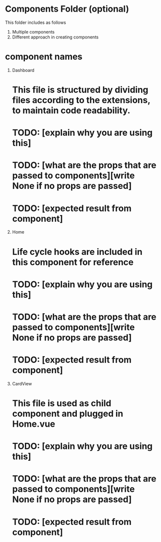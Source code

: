 # Components Folder (optional)
This folder includes as follows
1. Multiple components
2. Different approach in creating components

# component names
1. Dashboard
    # This file is structured by dividing files according to the extensions, to maintain code readability.
    # TODO: [explain why you are using this]
    # TODO: [what are the props that are passed to components][write None if no props are passed]
    # TODO: [expected result from component]

2. Home
    # Life cycle hooks are included in this component for reference
    # TODO: [explain why you are using this]
    # TODO: [what are the props that are passed to components][write None if no props are passed]
    # TODO: [expected result from component]

2. CardView
    # This file is used as child component and plugged in Home.vue
    # TODO: [explain why you are using this]
    # TODO: [what are the props that are passed to components][write None if no props are passed]
    # TODO: [expected result from component]